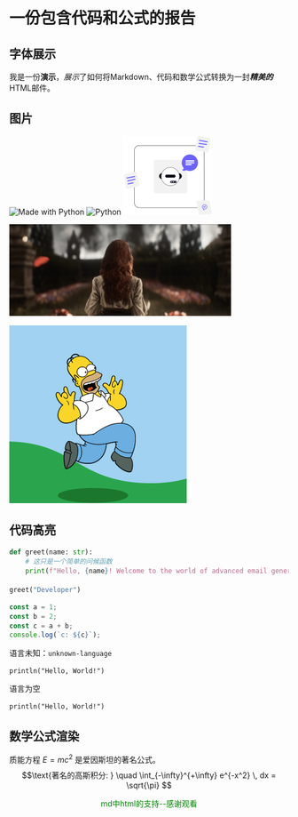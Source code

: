 # 一份包含代码和公式的报告

## 字体展示
我是一份**演示**，*展示*了如何将Markdown、代码和数学公式转换为一封***精美的***HTML邮件。

## 图片
![Made with Python](https://img.shields.io/badge/Made%20with-Python-1f425f.svg)
![Python](https://img.shields.io/badge/python-3670A0?style=for-the-badge&logo=python&logoColor=ffdd54)
![a](a.svg)

<img src="./a.jpg" alt="33号远征队" width="400"/>

![a](a.gif)


## 代码高亮

```python
def greet(name: str):
    # 这只是一个简单的问候函数
    print(f"Hello, {name}! Welcome to the world of advanced email generation.")

greet("Developer")
```
```js
const a = 1;
const b = 2;
const c = a + b;
console.log(`c: ${c}`);
```

语言未知：`unknown-language`
```unknown-language
println("Hello, World!")
```

语言为空
```
println("Hello, World!")
```

## 数学公式渲染
质能方程 $E=mc^2$ 是爱因斯坦的著名公式。
$$\text{著名的高斯积分: } \quad \int_{-\infty}^{+\infty} e^{-x^2} \, dx = \sqrt{\pi} $$

<p style="text-align: center;color: green;font-size: 1em;">md中html的支持--感谢观看</p>